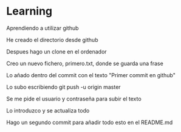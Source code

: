 # Learning
Aprendiendo a utilizar github

He creado el directorio desde github

Despues hago un clone en el ordenador

Creo un nuevo fichero, primero.txt, donde se guarda una frase

Lo añado dentro del commit con el texto "Primer commit en github"

Lo subo escribiendo git push -u origin master

Se me pide el usuario y contraseña para subir el texto

Lo introduzco y se actualiza todo

Hago un segundo commit para añadir todo esto en el README.md


